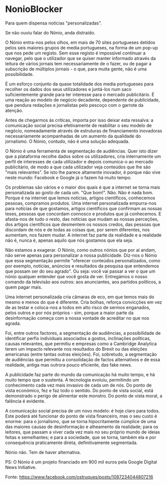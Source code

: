 # NonioBlocker
Para quem dispensa notícias "personalizadas".

Se não ouviu falar do Nónio, anda distraído.

O Nónio entra-nos pelos olhos, em mais de 70 sites portugueses detidos pelos seis maiores grupos de media portugueses, na forma de um pop-up que nos pede um registo. Sem esse registo é impossível continuar a navegar, pelo que o utilizador que se quiser manter informado através da leitura de vários jornais tem necessariamente de o fazer, ou de pagar a subscrição de múltiplos jornais - o que, para muita gente, não é uma possibilidade.

É um esforço conjunto da quase totalidade dos media portugueses para recolher os dados dos seus utilizadores e juntá-los num saco suficientemente grande para ter interesse para o mercado publicitário. É uma reação ao modelo de negócio decadente, dependente de publicidade, que pendura redações e jornalistas pelo pescoço com o garrote da atenção.

Antes de chegarmos às críticas, importa por isso deixar esta ressalva: a comunicação social precisa efetivamente de reabilitar o seu modelo de negócio, nomeadamente através de estruturas de financiamento inovadoras necessariamente acompanhadas de um aumento da qualidade do jornalismo. O Nónio, contudo, não é uma solução adequada.

O Nónio é uma ferramenta de segmentação de audiências. Quer isto dizer que a plataforma recolhe dados sobre os utilizadores, cria internamente um perfil de interesses de cada utilizador e depois comunica-o ao mercado publicitário, de modo a que cada utilizador veja conteúdos que lhe são "mais relevantes".
Se isto lhe parece altamente inovador, é porque não vive neste mundo: Facebook e Google já o fazem há muito tempo.

Os problemas são vários e o maior dos quais é que a internet se torna mais personalizada ao gosto de cada um. "Que bom!". Não. Não é nada bom. Porque é na internet que lemos notícias, artigos científicos, conhecemos pessoas, compramos produtos. Uma internet personalizada empurra-nos para notícias de que gostamos, artigos científicos que confirmam as nossas teses, pessoas que concordam connosco e produtos que já conhecemos. E afasta-nos de tudo o resto, das notícias que mudam as nossas perceções, dos artigos científicos que desmentem os nossos credos, das pessoas que discordam de nós e de todas as coisas que, por serem diferentes, nos aumentam, nos fazem mudar. A internet faz parte da realidade e a realidade não é, nunca é, apenas aquilo que nós gostamos que ela seja.

Não estamos a exagerar. O Nónio, como outros nónios que por aí andam, não serve apenas para personalizar a nossa publicidade. Diz-nos o Nónio que essa segmentação permite "oferecer conteúdos personalizados, como por exemplo, notícias, anúncios e resultados da pesquisa que entendemos que possam ser do seu agrado". Ou seja: você vai passar a ver o que um nónio qualquer entender que você gosta de ver. Entregámos o nosso comando da televisão aos outros: aos anunciantes, aos partidos políticos, a quem pagar mais.

Uma internet personalizada cria câmaras de eco, em que temos mais do mesmo e menos do que é diferente. Cria bolhas, reforça convicções em vez de as testar e coloca-nos a todos em alto risco de sermos enganados, pelos outros e por nós próprios - sim, porque a maior parte da desinformação começa com a nossa vontade de acreditar no que nos agrada.

Foi, entre outros factores, a segmentação de audiências, a possibilidade de identificar perfis individuais associados a gostos, inclinações políticas, causas relevantes, que permitiu e empresas como a Cambridge Analytica terem um impacto relevante nos resultados do Brexit ou das eleições americanas (entre tantas outras eleições). Foi, sobretudo, a segmentação de audiências que permitiu a consolidação de factos alternativos e de essa realidade, antiga mas outrora pouco eficiente, das fake news.

A publicidade faz parte do mundo da comunicação há muito tempo, e há muito tempo que o sustenta. A tecnologia evoluiu, permitindo um conhecimento cada vez mais invasivo de cada um de nós. Do ponto de vista económico, fez e faz todo o sentido. Do ponto de vista social, está demonstrado o perigo de alimentar este monstro. Do ponto de vista moral, a falência é evidente.

A comunicação social precisa de um novo modelo: é hoje claro para todos. Este poderá até funcionar do ponto de vista financeiro, mas o seu custo é enorme: para o jornalismo, que se torna hipocritamente cúmplice de uma das maiores causas de desinformação e alheamento da realidade; para os leitores, que passam a viver cada vez mais no seu próprio mundo de ideias feitas e semelhantes; e para a sociedade, que se torna, também ela e por consequência praticamente direta, definitivamente segmentada.

Nónio não. Tem de haver alternativa.

PS: O Nónio é um projeto financiado em 900 mil euros pela Google Digital News Initiative.

Fonte: https://www.facebook.com/ostruques/posts/1087234044807216

